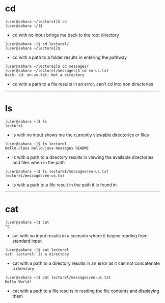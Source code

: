 # **cd**
```
[user@sahara ~/lecture1]$ cd
[user@sahara ~/]$
```
* cd with no input brings me back to the root directory
```
[user@sahara ~]$ cd lecturel/
[user@sahara ~/lecture1]$
```
* cd with a path to a folder results in entering the pathway
```
[user@sahara ~/lecture1]$ cd messages/
[user@sahara ~/lecturel/messages]$ cd en-us.txt
bash: cd: en-us.txt: Not a directory
```
* cd with a path to a file results in an error, can't cd into non directories
---
# **ls**
```
[user@sahara ~]$ ls
lecture1
```
* ls with no input shows me the currently viewable directories or files
```
[user@sahara ~]$ ls lecturel
Hello.class Hello.java messages README
```
* ls with a path to a directory results in viewing the available directories and files when in the path
```
[user@sahara ~]$ ls lecture1/messages/en-us.txt
lecture1/messages/en-us.txt
```
* ls with a path to a file result in the path it is found in
---
# **cat**
```
[user@sahara ~]$ cat
^C
```
* cat with no input results in a scenario where it begins reading from standard input
```
[user@sahara ~]$ cat lecturel
cat: lecturel: Is a directory
```
* cat with a path to a directory results in an error as it can not concatenate a directory
```
[user@sahara ~]$ cat lecturel/messages/en-us.txt
Hello World!
```
* cat with a path to a file results in reading the file contents and displaying them
